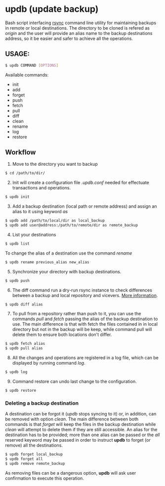 # updb (update backup)
Bash script interfacing [rsync](https://rsync.samba.org/) command line utility for maintaining backups in remote or local destinations. The directory to be cloned
is refered as *origin* and the user will provide an alias name to the backup destinations address, so it be easier and safer to achieve all the operations. 

## USAGE:
```bash
$ updb COMMAND [OPTIONS]
```
Available commands:
- init
- add
- forget
- push
- fetch
- pull
- diff
- clean
- rename
- log
- restore

## Workflow
1. Move to the directory you want to backup
```bash
$ cd /path/to/dir/
```
2. Init will create a configuration file _.updb.conf_ needed for effectuate transactions and operations.
```bash
$ updb init
```
3. Add a backup destination (local path or remote address) and assign an alias to it using keyword *as*
```bash
$ updb add /path/to/local/dir as local_backup
$ updb add user@address:/path/to/remote/dir as remote_backup
```
4. List your destinations
```bash
$ updb list
```
To change the alias of a destination use the command *rename*
```bash
$ updb rename previous_alias new_alias
```
5. Synchronize your directory with backup destinations.
```bash
$ updb push
```
6. The diff command run a dry-run rsync instance to check differences between a backup and local repository and vicevers. [More information](https://unix.stackexchange.com/questions/57305/rsync-compare-directories).
```bash
$ updb diff alias
```
7. To pull from a repository rather than push to it, you can use the commands *pull* and *fetch* passing the alias of the backup destination to use. The main difference is that with fetch the files contained in
in local directory but not in the backup will be keep, while command pull will delete them to ensure both
locations don't differ.
```bash
$ updb fetch alias 
$ updb pull alias 
```
8. All the changes and operations are registered in a log file, which can be displayed by running command *log*.
```bash
$ updb log
```
9. Command restore can undo last change to the configuration.
```bash
$ updb restore
```

### Deleting a backup destination
A destination can be forgot it (*updb* stops syncing to it) or, in addition, can be removed with option *clean*. The main difference between both commands is that *forget* will keep the files in the backup destination while *clean* will attempt to delete them if they are still accessible.
An alias for the destination has to be provided; more than one alias can be passed or the *all* reserved keyword may be passed in order to instruct **updb** to forget (or remove) all the destinations.
```bash
$ updb forget local_backup
$ updb forget all
$ updb remove remote_backup
```

As removing files can be a dangerous option, **updb** will ask user confirmation to execute this operation.
